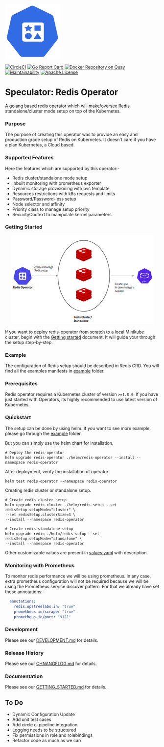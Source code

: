 <p align="left">
  <img src="./static/redis-operator-logo.svg" height="180" width="180">
</p>

[![CircleCI](https://circleci.com/gh/OT-CONTAINER-KIT/redis-operator.svg?style=shield)](https://circleci.com/gh/OT-CONTAINER-KIT/redis-operator)
[![Go Report Card](https://goreportcard.com/badge/github.com/OT-CONTAINER-KIT/redis-operator)](https://goreportcard.com/report/github.com/OT-CONTAINER-KIT/redis-operator)
[![Docker Repository on Quay](https://img.shields.io/badge/container-ready-green "Docker Repository on Quay")](https://quay.io/repository/opstree/redis-operator)
[![Maintainability](https://api.codeclimate.com/v1/badges/89dd2d6355e51d623068/maintainability)](https://codeclimate.com/github/OT-CONTAINER-KIT/redis-operator/maintainability)
[![Apache License](https://img.shields.io/badge/License-Apache%202.0-blue.svg)](LICENSE)

# Speculator: Redis Operator

A golang based redis operator which will make/oversee Redis standalone/cluster mode setup on top of the Kubernetes.

### Purpose

The purpose of creating this operator was to provide an easy and production grade setup of Redis on Kubernetes. It doesn't care if you have a plan Kubernetes, a Cloud based.

### Supported Features

Here the features which are supported by this operator:-

- Redis cluster/standalone mode setup
- Inbuilt monitoring with prometheus exporter
- Dynamic storage provisioning with pvc template
- Resources restrictions with k8s requests and limits
- Password/Password-less setup
- Node selector and affinity
- Priority class to manage setup priority
- SecurityContext to manipulate kernel parameters

### Getting Started

<p align="center">
  <img src="./static/redis-operator.png">
</p>

If you want to deploy redis-operator from scratch to a local Minikube cluster, begin with the [Getting started](./GETTING_STARTED.md) document. It will guide your through the setup step-by-step.

### Example

The configuration of Redis setup should be described in Redis CRD. You will find all the examples manifests in [example](./example) folder.

### Prerequisites

Redis operator requires a Kubernetes cluster of version `>=1.8.0`. If you have just started with Operators, its highly recommended to use latest version of Kubernetes.

### Quickstart

The setup can be done by using helm. If you want to see more example, please go through the [example](./example) folder.

But you can simply use the helm chart for installation.

```shell
# Deploy the redis-operator
helm upgrade redis-operator ./helm/redis-operator --install --namespace redis-operator
```

After deployment, verify the installation of operator

```shell
helm test redis-operator --namespace redis-operator
```

Creating redis cluster or standalone setup.

```shell
# Create redis cluster setup
helm upgrade redis-cluster ./helm/redis-setup --set redisSetup.setupMode="cluster" \
--set redisSetup.clusterSize=3 \
--install --namespace redis-operator
```

```shell
# Create redis standalone setup
helm upgrade redis ./helm/redis-setup --set redisSetup.setupMode="standalone" \
--install --namespace redis-operator
```

Other customizable values are present in [values.yaml](./helm/redis-setup/values.yaml) with description.

### Monitoring with Prometheus

To monitor redis performance we will be using prometheus. In any case, extra prometheus configuration will not be required because we will be using the Prometheus service discover pattern. For that we already have set these annotations:-

```yaml
  annotations:
    redis.opstreelabs.in: "true"
    prometheus.io/scrape: "true"
    prometheus.io/port: "9121"
```

### Development

Please see our [DEVELOPMENT.md](./DEVELOPMENT.md) for details.

### Release History

Please see our [CHNANGELOG.md](./CHANGELOG.md) for details.

### Documentation

Please see our [GETTING_STARTED.md](./GETTING_STARTED.md) for details.

## To Do

- Dynamic Configuration Update
- Add unit test cases
- Add circle ci pipeline integration
- Logging needs to be structured
- Fix permissions in role and rolebindings
- Refactor code as much as we can
